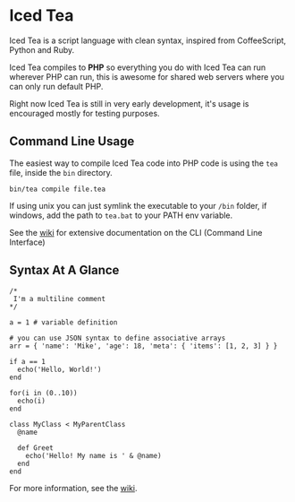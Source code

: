 # Iced Tea
Iced Tea is a script language with clean syntax, inspired from CoffeeScript, 
Python and Ruby.

Iced Tea compiles to __PHP__ so everything you do with Iced Tea can run wherever
PHP can run, this is awesome for shared web servers where you can only run
default PHP.

Right now Iced Tea is still in very early development, it's usage is encouraged
mostly for testing purposes.

## Command Line Usage

The easiest way to compile Iced Tea code into PHP code is using the 
```tea``` file, inside the ```bin``` directory. 

```bin/tea compile file.tea```

If using unix you can just symlink the executable to your ```/bin``` folder, 
if windows, add the path to ```tea.bat``` to your PATH env variable.

See the [wiki](https://github.com/gosukiwi/IcedTea/wiki) for extensive documentation on the CLI (Command Line Interface)

## Syntax At A Glance

```
/* 
 I'm a multiline comment
*/

a = 1 # variable definition

# you can use JSON syntax to define associative arrays
arr = { 'name': 'Mike', 'age': 18, 'meta': { 'items': [1, 2, 3] } }

if a == 1
  echo('Hello, World!')
end

for(i in (0..10))
  echo(i)
end

class MyClass < MyParentClass
  @name

  def Greet
    echo('Hello! My name is ' & @name)
  end
end
```

For more information, see the [wiki](https://github.com/gosukiwi/IcedTea/wiki).


